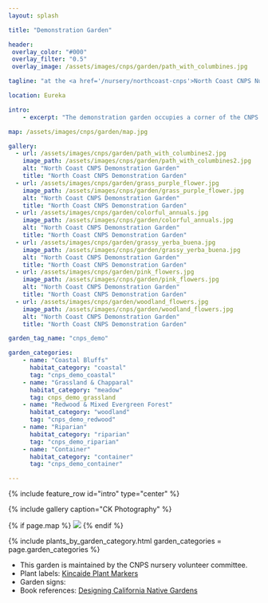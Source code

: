 ```yaml
---
layout: splash

title: "Demonstration Garden"

header:
 overlay_color: "#000"
 overlay_filter: "0.5"
 overlay_image: /assets/images/cnps/garden/path_with_columbines.jpg

tagline: "at the <a href='/nursery/northcoast-cnps'>North Coast CNPS Nursery</a>" #Note: excerpt is printed twice unless tagline is specified

location: Eureka

intro: 
    - excerpt: "The demonstration garden occupies a corner of the CNPS nursery and is a valuable example of what homeowners can accomplish on a small suburban lot. Diligent plant labeling makes it especially useful for beginniner botanists. This garden was created in 2019 by sustainable landscape designer Christine Kelly, with the help of CNPS and Helping Humboldt volunteers. Visitors can view the garden during weekly Nursery Volunteer Hours and also get a glimpse of nursery activity behind the scenes."

map: /assets/images/cnps/garden/map.jpg

gallery:
  - url: /assets/images/cnps/garden/path_with_columbines2.jpg
    image_path: /assets/images/cnps/garden/path_with_columbines2.jpg
    alt: "North Coast CNPS Demonstration Garden"
    title: "North Coast CNPS Demonstration Garden"
  - url: /assets/images/cnps/garden/grass_purple_flower.jpg
    image_path: /assets/images/cnps/garden/grass_purple_flower.jpg
    alt: "North Coast CNPS Demonstration Garden"
    title: "North Coast CNPS Demonstration Garden"
  - url: /assets/images/cnps/garden/colorful_annuals.jpg
    image_path: /assets/images/cnps/garden/colorful_annuals.jpg
    alt: "North Coast CNPS Demonstration Garden"
    title: "North Coast CNPS Demonstration Garden"
  - url: /assets/images/cnps/garden/grassy_yerba_buena.jpg
    image_path: /assets/images/cnps/garden/grassy_yerba_buena.jpg
    alt: "North Coast CNPS Demonstration Garden"
    title: "North Coast CNPS Demonstration Garden"
  - url: /assets/images/cnps/garden/pink_flowers.jpg
    image_path: /assets/images/cnps/garden/pink_flowers.jpg
    alt: "North Coast CNPS Demonstration Garden"
    title: "North Coast CNPS Demonstration Garden"
  - url: /assets/images/cnps/garden/woodland_flowers.jpg
    image_path: /assets/images/cnps/garden/woodland_flowers.jpg
    alt: "North Coast CNPS Demonstration Garden"
    title: "North Coast CNPS Demonstration Garden"

garden_tag_name: "cnps_demo"

garden_categories:
    - name: "Coastal Bluffs"
      habitat_category: "coastal"
      tag: "cnps_demo_coastal"  
    - name: "Grassland & Chapparal"
      habitat_category: "meadow"
      tag: cnps_demo_grassland
    - name: "Redwood & Mixed Evergreen Forest"
      habitat_category: "woodland" 
      tag: "cnps_demo_redwood"  
    - name: "Riparian"
      habitat_category: "riparian" 
      tag: "cnps_demo_riparian"
    - name: "Container"
      habitat_category: "container"
      tag: "cnps_demo_container"  

---
```

{% include feature_row id="intro" type="center" %}

{% include gallery caption="CK Photography" %}

{% if page.map %}
<img src="{{ page.map }}" />
{% endif %}

{% include plants_by_garden_category.html 
           garden_categories = page.garden_categories 
           %}

<div class="notice--info">
<ul>
<li>
This garden is maintained by the CNPS nursery volunteer committee.
</li>
<li>
Plant labels: <a href="https://www.kincaidplantmarkers.com">Kincaide Plant Markers</a> 
</li>
<li>
Garden signs:
</li>
<li>
Book references: <a href="http://www.humboldtnativeplants.org/garden/cnps-demo" target="_blank">Designing California Native Gardens</a>
</li>
</ul>
</div>
